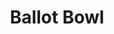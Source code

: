 ---
pid: CH826
title: Ballot Bowl
location_transcription: 1600 Walnut St
zipcode: '20002'
outside_phl: 'Washington DC '
neighborhood: 
age: '36'
age_range: 30-39
instagram: 
image_file_name: CH_826.jpg
proposal_transcription: 
topic: Politics
topic_summary: '0'
type: Other No Form
keywords_other: ballot
credit: Jeet Shah
image_labels: "#NAME?"
twitter: 
facebook: 
permalink: "/monuments/ch826/"
layout: item-page
---